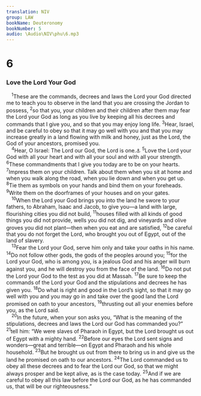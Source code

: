 ```yaml
---
translation: NIV
group: LAW
bookName: Deuteronomy 
bookNumber: 5
audio: \Audio\NIV\phu\6.mp3
---
```


<div class="title"><h1>6</h1><h3>Love the Lord Your God </h3></div>
<span class="verse phu_6_1"> <sup>1</sup>These are the commands, decrees and laws the Lord your God directed me to teach you to observe in the land that you are crossing the Jordan to possess, </span>
<span class="verse phu_6_2"><sup>2</sup>so that you, your children and their children after them may fear the Lord your God as long as you live by keeping all his decrees and commands that I give you, and so that you may enjoy long life. </span>
<span class="verse phu_6_3"><sup>3</sup>Hear, Israel, and be careful to obey so that it may go well with you and that you may increase greatly in a land flowing with milk and honey, just as the Lord, the God of your ancestors, promised you. <br/></span>
<span class="verse phu_6_4"> <sup>4</sup>Hear, O Israel: The Lord our God, the Lord is one.<a data-toggle="tooltip" data-placement="bottom" title="Or The Lordour God is one Lord; or The Lordis our God, the Lordis one ; or The Lordis our God, the Lordalone">⚓</a></span>
<span class="verse phu_6_5"><sup>5</sup>Love the Lord your God with all your heart and with all your soul and with all your strength. </span>
<span class="verse phu_6_6"><sup>6</sup>These commandments that I give you today are to be on your hearts. </span>
<span class="verse phu_6_7"><sup>7</sup>Impress them on your children. Talk about them when you sit at home and when you walk along the road, when you lie down and when you get up. </span>
<span class="verse phu_6_8"><sup>8</sup>Tie them as symbols on your hands and bind them on your foreheads. </span>
<span class="verse phu_6_9"><sup>9</sup>Write them on the doorframes of your houses and on your gates. <br/></span>
<span class="verse phu_6_10"> <sup>10</sup>When the Lord your God brings you into the land he swore to your fathers, to Abraham, Isaac and Jacob, to give you—a land with large, flourishing cities you did not build, </span>
<span class="verse phu_6_11"><sup>11</sup>houses filled with all kinds of good things you did not provide, wells you did not dig, and vineyards and olive groves you did not plant—then when you eat and are satisfied, </span>
<span class="verse phu_6_12"><sup>12</sup>be careful that you do not forget the Lord, who brought you out of Egypt, out of the land of slavery. <br/></span>
<span class="verse phu_6_13"> <sup>13</sup>Fear the Lord your God, serve him only and take your oaths in his name. </span>
<span class="verse phu_6_14"><sup>14</sup>Do not follow other gods, the gods of the peoples around you; </span>
<span class="verse phu_6_15"><sup>15</sup>for the Lord your God, who is among you, is a jealous God and his anger will burn against you, and he will destroy you from the face of the land. </span>
<span class="verse phu_6_16"><sup>16</sup>Do not put the Lord your God to the test as you did at Massah. </span>
<span class="verse phu_6_17"><sup>17</sup>Be sure to keep the commands of the Lord your God and the stipulations and decrees he has given you. </span>
<span class="verse phu_6_18"><sup>18</sup>Do what is right and good in the Lord’s sight, so that it may go well with you and you may go in and take over the good land the Lord promised on oath to your ancestors, </span>
<span class="verse phu_6_19"><sup>19</sup>thrusting out all your enemies before you, as the Lord said. <br/></span>
<span class="verse phu_6_20"> <sup>20</sup>In the future, when your son asks you, “What is the meaning of the stipulations, decrees and laws the Lord our God has commanded you?” </span>
<span class="verse phu_6_21"><sup>21</sup>tell him: “We were slaves of Pharaoh in Egypt, but the Lord brought us out of Egypt with a mighty hand. </span>
<span class="verse phu_6_22"><sup>22</sup>Before our eyes the Lord sent signs and wonders—great and terrible—on Egypt and Pharaoh and his whole household. </span>
<span class="verse phu_6_23"><sup>23</sup>But he brought us out from there to bring us in and give us the land he promised on oath to our ancestors. </span>
<span class="verse phu_6_24"><sup>24</sup>The Lord commanded us to obey all these decrees and to fear the Lord our God, so that we might always prosper and be kept alive, as is the case today. </span>
<span class="verse phu_6_25"><sup>25</sup>And if we are careful to obey all this law before the Lord our God, as he has commanded us, that will be our righteousness.” <br/></span>
